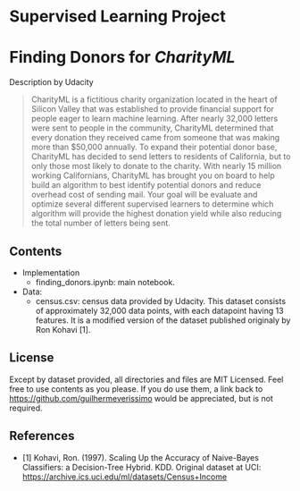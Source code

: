 # Supervised Learning Project
# Finding Donors for *CharityML*
Description by Udacity 
>CharityML is a fictitious charity organization located in the heart of Silicon Valley that was established to provide financial support for people eager to learn machine learning. After nearly 32,000 letters were sent to people in the community, CharityML determined that every donation they received came from someone that was making more than $50,000 annually. To expand their potential donor base, CharityML has decided to send letters to residents of California, but to only those most likely to donate to the charity. With nearly 15 million working Californians, CharityML has brought you on board to help build an algorithm to best identify potential donors and reduce overhead cost of sending mail. Your goal will be evaluate and optimize several different supervised learners to determine which algorithm will provide the highest donation yield while also reducing the total number of letters being sent.

## Contents
- Implementation
    - finding_donors.ipynb: main notebook.
- Data:
    - census.csv: census data provided by Udacity.
    This dataset consists of approximately 32,000 data points, with each datapoint having 13 features. It is a modified version of the dataset published originaly by Ron Kohavi [1].


## License
Except by dataset provided, all directories and files are MIT Licensed. Feel free to use contents as you please. If you do use them, a link back to https://github.com/guilhermeverissimo would be appreciated, but is not required.

## References
- [1] Kohavi, Ron. (1997). Scaling Up the Accuracy of Naive-Bayes Classifiers: a Decision-Tree Hybrid. KDD. Original dataset at UCI: https://archive.ics.uci.edu/ml/datasets/Census+Income
